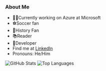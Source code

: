 ### About Me

- 🧑‍💼Currently working on Azure at Microsoft
- ⚽Soccer fan
- :european_castle:History Fan
- :books:Reader
- :beginner:Developer
- Find me at [LinkedIn](https://www.linkedin.com/in/bjd145/)
- Pronouns: He/Him 

![GitHub Stats](https://github-readme-stats.vercel.app/api/?username=briandenicola)
![Top Languages](https://github-readme-stats.vercel.app/api/top-langs/?username=briandenicola&hide=css,html&layout=compact)
